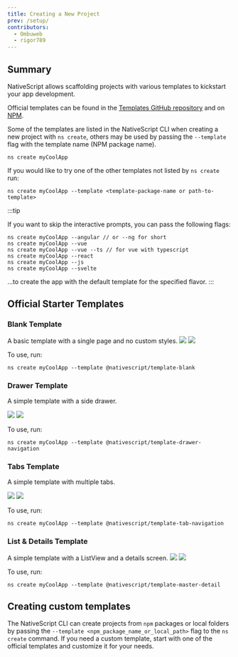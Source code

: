 ```yaml
---
title: Creating a New Project
prev: /setup/
contributors:
  - Ombuweb
  - rigor789
---
```


<!--@include: ../parts/online-playground.md-->

## Summary

NativeScript allows scaffolding projects with various templates to kickstart your app development.

Official templates can be found in the [Templates GitHub repository](https://github.com/NativeScript/nativescript-app-templates/tree/master/packages) and on [NPM](https://www.npmjs.com/search?q=%40nativescript%20template).

Some of the templates are listed in the NativeScript CLI when creating a new project with `ns create`, others may be used by passing the `--template` flag with the template name (NPM package name).

```cli
ns create myCoolApp
```

If you would like to try one of the other templates not listed by `ns create` run:

```cli
ns create myCoolApp --template <template-package-name or path-to-template>
```

:::tip

If you want to skip the interactive prompts, you can pass the following flags:

```cli
ns create myCoolApp --angular // or --ng for short
ns create myCoolApp --vue
ns create myCoolApp --vue --ts // for vue with typescript
ns create myCoolApp --react
ns create myCoolApp --js
ns create myCoolApp --svelte
```

...to create the app with the default template for the specified flavor.
:::

## Official Starter Templates

### Blank Template

A basic template with a single page and no custom styles.
<DeviceFrame type="ios">
<img src="https://raw.githubusercontent.com/NativeScript/nativescript-app-templates/master/packages/template-blank/tools/assets/appTemplate-ios.png">
</DeviceFrame>
<DeviceFrame type="android">
<img src="https://raw.githubusercontent.com/NativeScript/nativescript-app-templates/master/packages/template-blank/tools/assets/appTemplate-android.png">
</DeviceFrame>

To use, run:

```cli
ns create myCoolApp --template @nativescript/template-blank
```

### Drawer Template

A simple template with a side drawer.

<!-- TODO: make nicer images -->

<DeviceFrame type="ios">
<img src="https://raw.githubusercontent.com/NativeScript/nativescript-app-templates/master/packages/template-drawer-navigation/tools/assets/appTemplate-ios.png">
</DeviceFrame>
<DeviceFrame type="android">
<img src="https://raw.githubusercontent.com/NativeScript/nativescript-app-templates/master/packages/template-drawer-navigation/tools/assets/appTemplate-android.png">
</DeviceFrame>

To use, run:

```cli
ns create myCoolApp --template @nativescript/template-drawer-navigation
```

### Tabs Template

A simple template with multiple tabs.

<!-- TODO: make nicer images -->

<DeviceFrame type="ios">
<img src="https://raw.githubusercontent.com/NativeScript/nativescript-app-templates/master/packages/template-tab-navigation/tools/assets/appTemplate-ios.png">
</DeviceFrame>
<DeviceFrame type="android">
<img src="https://raw.githubusercontent.com/NativeScript/nativescript-app-templates/master/packages/template-tab-navigation/tools/assets/appTemplate-android.png">
</DeviceFrame>

To use, run:

```cli
ns create myCoolApp --template @nativescript/template-tab-navigation
```

### List & Details Template

A simple template with a ListView and a details screen.
<DeviceFrame type="ios">
<img src="https://raw.githubusercontent.com/NativeScript/nativescript-app-templates/master/packages/template-master-detail/tools/assets/appTemplate-ios.png">
</DeviceFrame>
<DeviceFrame type="android">
<img src="https://raw.githubusercontent.com/NativeScript/nativescript-app-templates/master/packages/template-master-detail/tools/assets/appTemplate-android.png">
</DeviceFrame>

To use, run:

```cli
ns create myCoolApp --template @nativescript/template-master-detail
```

## Creating custom templates

The NativeScript CLI can create projects from `npm` packages or local folders by passing the `--template <npm_package_name_or_local_path>` flag to the `ns create` command. If you need a custom template, start with one of the official templates and customize it for your needs.
